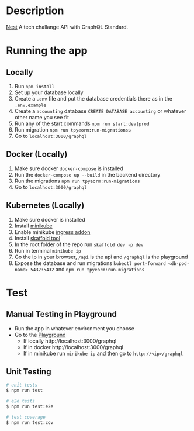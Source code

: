 # Description

[Nest](https://github.com/tanasievlad246/dreamlabs-backend) A tech challange API with GraphQL Standard.

# Running the app

## Locally

1. Run `npm install`
2. Set up your database locally
3. Create a `.env` file and put the database credentials there as in the `.env.example`
4. Create a `accounting` database `CREATE DATABASE accounting` or whatever other name you see fit
5. Run any of the start commands `npm run start:dev|prod`
6. Run migration `npm run tpyeorm:run-migrations`s
7. Go to `localhost:3000/graphql`

## Docker (Locally)

1. Make sure docker `docker-compose` is installed
2. Run the `docker-compose up --build` in the backend directory
3. Run the migrations `npm run tpyeorm:run-migrations`
4. Go to `localhost:3000/graphql`

## Kubernetes (Locally)
1. Make sure docker is installed
2. Install [minikube](https://minikube.sigs.k8s.io/docs/start/)
3. Enable minikube [ingress addon](https://minikube.sigs.k8s.io/docs/start/)
4. Install [skaffold tool](https://skaffold.dev/docs/install/)
5. In the root folder of the repo run `skaffold dev -p dev`
6. Run in terminal `minikube ip`
7. Go the ip in your browser, `/api` is the api and `/graphql` is the playground
8. Expose the database and run migrations `kubectl port-forward <db-pod-name> 5432:5432` and `npm run tpyeorm:run-migrations`


# Test

## Manual Testing in Playground

* Run the app in whatever environment you choose
* Go to the [Playground](http://localhost:3000/graphql)
  * If locally http://localhost:3000/graphql
  * If in docker http://localhost:3000/graphql
  * If in minikube run `minikube ip` and then go to `http://<ip>/graphql`

## Unit Testing

```bash
# unit tests
$ npm run test

# e2e tests
$ npm run test:e2e

# test coverage
$ npm run test:cov
```

